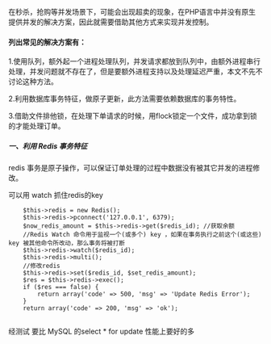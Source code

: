 在秒杀，抢购等并发场景下，可能会出现超卖的现象，在PHP语言中并没有原生提供并发的解决方案，因此就需要借助其他方式来实现并发控制。

#### 列出常见的解决方案有：

1.使用队列，额外起一个进程处理队列，并发请求都放到队列中，由额外进程串行处理，并发问题就不存在了，但是要额外进程支持以及处理延迟严重，本文不先不讨论这种方法。

2.利用数据库事务特征，做原子更新，此方法需要依赖数据库的事务特性。

3.借助文件排他锁，在处理下单请求的时候，用flock锁定一个文件，成功拿到锁的才能处理订单。

##### 一、利用 Redis 事务特征

redis 事务是原子操作，可以保证订单处理的过程中数据没有被其它并发的进程修改。

可以用 watch 抓住redis的key

```
    $this->redis = new Redis();
    $this->redis->pconnect('127.0.0.1', 6379);
    $now_redis_amount = $this->redis->get($redis_id); //获取余额
    //Redis Watch 命令用于监视一个(或多个) key ，如果在事务执行之前这个(或这些) key 被其他命令所改动，那么事务将被打断
    $this->redis->watch($redis_id);
    $this->redis->multi();
    //修改redis
    $this->redis->set($redis_id, $set_redis_amount);
    $res = $this->redis->exec();
    if ($res === false) {
        return array('code' => 500, 'msg' => 'Update Redis Error');
    }
    return array('code' => 200, 'msg' => 'ok');
    
```

经测试 要比 MySQL 的select * for update  性能上要好的多
